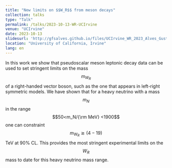 ```yaml
---
title: "New limits on $$W_R$$ from meson decays"
collection: talks
type: "Talk"
permalink: /talks/2023-10-13-WR-UCIrvine
venue: "UCIrvine"
date: 2023-10-13
slidesurl: 'http://gfsalves.github.io/files/UCIrvine_WR_2023_Alves_Gustavo.pdf'
location: "University of California, Irvine"
lang: en
---
```


In this work we show that  pseudoscalar meson leptonic decay data can be used to set stringent limits on the mass $$m_{W_R}$$ of a right-handed vector boson, such as the one that appears in left-right symmetric models. We have shown that for a heavy neutrino with a mass $$m_N$$ in the range $$50<m_N/{\rm MeV} <1900$$  one can constraint $$m_{W_R} \gtrsim (4-19)$$ TeV at 90% CL. This provides the most stringent experimental limits on the $$W_R$$ mass to date for this heavy neutrino mass range.